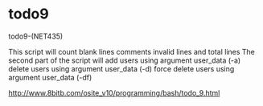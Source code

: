 # todo9
todo9-(NET435)


This script will count
  blank lines
  comments
  invalid lines and
  total lines
The second part of the script will
  add users using argument user_data (-a)
  delete users using argument user_data (-d)
  force delete users using argument user_data (-df)

http://www.8bitb.com/osite_v10/programming/bash/todo_9.html
